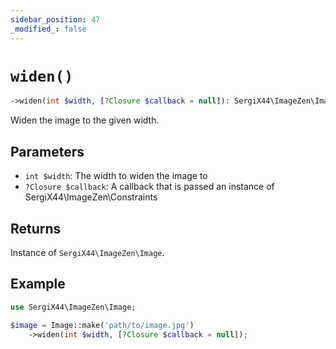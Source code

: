 ```yaml
---
sidebar_position: 47
_modified_: false
---
```

# `widen()`

```php
->widen(int $width, [?Closure $callback = null]): SergiX44\ImageZen\Image
```
Widen the image to the given width.

## Parameters

- `int $width`: The width to widen the image to
- `?Closure $callback`: A callback that is passed an instance of SergiX44\ImageZen\Constraints


## Returns

Instance of `SergiX44\ImageZen\Image`.

## Example

```php
use SergiX44\ImageZen\Image;

$image = Image::make('path/to/image.jpg')
    ->widen(int $width, [?Closure $callback = null]);

```
